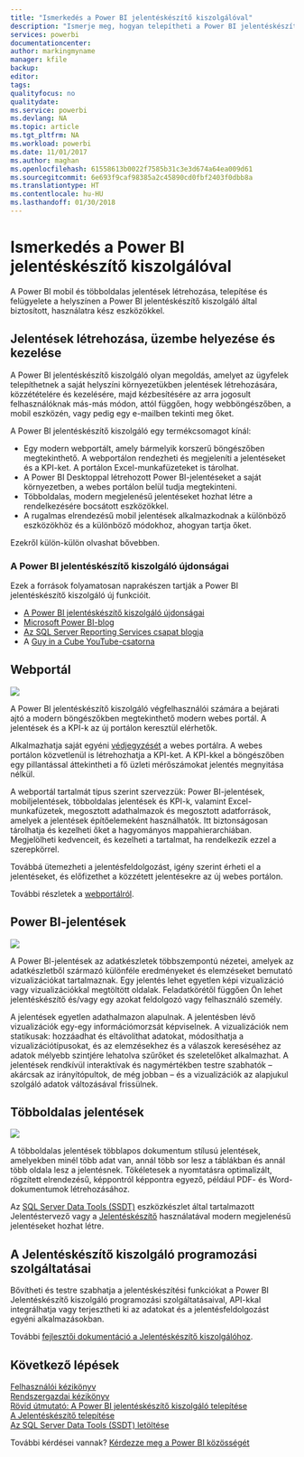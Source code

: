 ```yaml
---
title: "Ismerkedés a Power BI jelentéskészítő kiszolgálóval"
description: "Ismerje meg, hogyan telepítheti a Power BI jelentéskészítő kiszolgálót. "
services: powerbi
documentationcenter: 
author: markingmyname
manager: kfile
backup: 
editor: 
tags: 
qualityfocus: no
qualitydate: 
ms.service: powerbi
ms.devlang: NA
ms.topic: article
ms.tgt_pltfrm: NA
ms.workload: powerbi
ms.date: 11/01/2017
ms.author: maghan
ms.openlocfilehash: 61558613b0022f7585b31c3e3d674a64ea009d61
ms.sourcegitcommit: 6e693f9caf98385a2c45890cd0fbf2403f0dbb8a
ms.translationtype: HT
ms.contentlocale: hu-HU
ms.lasthandoff: 01/30/2018
---
```

# <a name="get-started-with-power-bi-report-server"></a>Ismerkedés a Power BI jelentéskészítő kiszolgálóval
A Power BI mobil és többoldalas jelentések létrehozása, telepítése és felügyelete a helyszínen a Power BI jelentéskészítő kiszolgáló által biztosított, használatra kész eszközökkel.

## <a name="create-deploy-and-manage-reports"></a>Jelentések létrehozása, üzembe helyezése és kezelése
A Power BI jelentéskészítő kiszolgáló olyan megoldás, amelyet az ügyfelek telepíthetnek a saját helyszíni környezetükben jelentések létrehozására, közzétételére és kezelésére, majd kézbesítésére az arra jogosult felhasználóknak más-más módon, attól függően, hogy webböngészőben, a mobil eszközén, vagy pedig egy e-mailben tekinti meg őket.

A Power BI jelentéskészítő kiszolgáló egy termékcsomagot kínál:

* Egy modern webportált, amely bármelyik korszerű böngészőben megtekinthető. A webportálon rendezheti és megjeleníti a jelentéseket és a KPI-ket. A portálon Excel-munkafüzeteket is tárolhat.
* A Power BI Desktoppal létrehozott Power BI-jelentéseket a saját környezetben, a webes portálon belül tudja megtekinteni.
* Többoldalas, modern megjelenésű jelentéseket hozhat létre a rendelkezésére bocsátott eszközökkel.
* A rugalmas elrendezésű mobil jelentések alkalmazkodnak a különböző eszközökhöz és a különböző módokhoz, ahogyan tartja őket.

Ezekről külön-külön olvashat bővebben.

### <a name="whats-new-in-power-bi-report-server"></a>A Power BI jelentéskészítő kiszolgáló újdonságai
Ezek a források folyamatosan naprakészen tartják a Power BI jelentéskészítő kiszolgáló új funkcióit.

* [A Power BI jelentéskészítő kiszolgáló újdonságai](whats-new.md)
* [Microsoft Power BI-blog](https://powerbi.microsoft.com/blog/)
* [Az SQL Server Reporting Services csapat blogja](https://blogs.msdn.microsoft.com/sqlrsteamblog/)
* A [Guy in a Cube YouTube-csatorna](https://aka.ms/guyinacube)

## <a name="web-portal"></a>Webportál
![](media/get-started/web-portal.png)

A Power BI jelentéskészítő kiszolgáló végfelhasználói számára a bejárati ajtó a modern böngészőkben megtekinthető modern webes portál. A jelentések és a KPI-k az új portálon keresztül elérhetők.

Alkalmazhatja saját egyéni [védjegyzését](https://docs.microsoft.com/sql/reporting-services/branding-the-web-portal) a webes portálra. A webes portálon közvetlenül is létrehozhatja a KPI-ket. A KPI-kkel a böngészőben egy pillantással áttekintheti a fő üzleti mérőszámokat jelentés megnyitása nélkül.

A webportál tartalmát típus szerint szervezzük: Power BI-jelentések, mobiljelentések, többoldalas jelentések és KPI-k, valamint Excel-munkafüzetek, megosztott adathalmazok és megosztott adatforrások, amelyek a jelentések építőelemeként használhatók. Itt biztonságosan tárolhatja és kezelheti őket a hagyományos mappahierarchiában. Megjelölheti kedvenceit, és kezelheti a tartalmat, ha rendelkezik ezzel a szerepkörrel.

Továbbá ütemezheti a jelentésfeldolgozást, igény szerint érheti el a jelentéseket, és előfizethet a közzétett jelentésekre az új webes portálon.

További részletek a [webportálról](https://docs.microsoft.com/sql/reporting-services/web-portal-ssrs-native-mode).

## <a name="power-bi-reports"></a>Power BI-jelentések
![](media/get-started/powerbi-reports.png)

A Power BI-jelentések az adatkészletek többszempontú nézetei, amelyek az adatkészletből származó különféle eredményeket és elemzéseket bemutató vizualizációkat tartalmaznak.  Egy jelentés lehet egyetlen képi vizualizáció vagy vizualizációkkal megtöltött oldalak. Feladatkörétől függően Ön lehet jelentéskészítő és/vagy egy azokat feldolgozó vagy felhasználó személy.

A jelentések egyetlen adathalmazon alapulnak. A jelentésben lévő vizualizációk egy-egy információmorzsát képviselnek. A vizualizációk nem statikusak: hozzáadhat és eltávolíthat adatokat, módosíthatja a vizualizációtípusokat, és az elemzésekhez és a válaszok kereséséhez az adatok mélyebb szintjére lehatolva szűrőket és szeletelőket alkalmazhat. A jelentések rendkívül interaktívak és nagymértékben testre szabhatók – akárcsak az irányítópultok, de még jobban – és a vizualizációk az alapjukul szolgáló adatok változásával frissülnek.

## <a name="paginated-reports"></a>Többoldalas jelentések
![](media/get-started/paginated-reports.png)

A többoldalas jelentések többlapos dokumentum stílusú jelentések, amelyekben minél több adat van, annál több sor lesz a táblákban és annál több oldala lesz a jelentésnek. Tökéletesek a nyomtatásra optimalizált, rögzített elrendezésű, képpontról képpontra egyező, például PDF- és Word-dokumentumok létrehozásához.

Az [SQL Server Data Tools (SSDT)](https://docs.microsoft.com/sql/reporting-services/tools/reporting-services-in-sql-server-data-tools-ssdt) eszközkészlet által tartalmazott Jelentéstervező vagy a [Jelentéskészítő](https://docs.microsoft.com/sql/reporting-services/report-builder/report-builder-in-sql-server-2016) használatával modern megjelenésű jelentéseket hozhat létre.

## <a name="report-server-programming-features"></a>A Jelentéskészítő kiszolgáló programozási szolgáltatásai
Bővítheti és testre szabhatja a jelentéskészítési funkciókat a Power BI Jelentéskészítő kiszolgáló programozási szolgáltatásaival, API-kkal integrálhatja vagy terjesztheti ki az adatokat és a jelentésfeldolgozást egyéni alkalmazásokban.

További [fejlesztői dokumentáció a Jelentéskészítő kiszolgálóhoz](https://docs.microsoft.com/sql/reporting-services/reporting-services-developer-documentation).

## <a name="next-steps"></a>Következő lépések
[Felhasználói kézikönyv](user-handbook-overview.md)  
[Rendszergazdai kézikönyv](admin-handbook-overview.md)  
[Rövid útmutató: A Power BI jelentéskészítő kiszolgáló telepítése](quickstart-install-report-server.md)  
[A Jelentéskészítő telepítése](https://docs.microsoft.com/sql/reporting-services/install-windows/install-report-builder)  
[Az SQL Server Data Tools (SSDT) letöltése](http://go.microsoft.com/fwlink/?LinkID=616714)

További kérdései vannak? [Kérdezze meg a Power BI közösségét](https://community.powerbi.com/)

